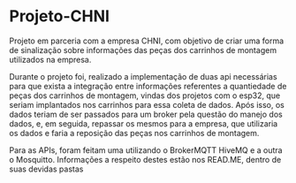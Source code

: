 # Projeto-CHNI
Projeto em parceria com a empresa CHNI, com objetivo de criar uma forma de sinalização sobre informações das peças dos carrinhos de montagem utilizados na empresa.

Durante o projeto foi, realizado a implementação de duas api necessárias para que exista a integração entre informações referentes a quantiedade de peças dos carrinhos de montagem, vindas dos projetos com o esp32, que seriam implantados nos carrinhos para essa coleta de dados. Após isso, os dados teriam de ser passados para um broker pela questão do manejo dos dados, e, em seguida, repassar os mesmos para a empresa, que utilizaria os dados e faria a reposição das peças nos carrinhos de montagem.

Para as APIs, foram feitam uma utilizando o BrokerMQTT HiveMQ e a outra o Mosquitto. Informações a respeito destes estão nos READ.ME, dentro de suas devidas pastas 

